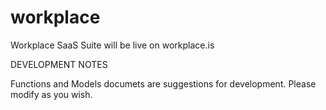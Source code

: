 workplace
=========

Workplace SaaS Suite will be live on workplace.is


DEVELOPMENT NOTES

Functions and Models documets are suggestions for development. Please modify as you wish.
